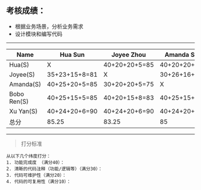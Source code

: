 ## 考核成绩：
* 根据业务场景，分析业务需求
* 设计模块和编写代码
---------------------------------------------------------------------------------------------
|Name       |Hua Sun      |Joyee Zhou     |Amanda Shao     |Bobo Ren      |Xu Yan           |
|-----------|-------------|---------------|----------------|--------------|-----------------|
|Hua(S)     |X            |40+20+20+5=85  |40+20+20+5=85   |40+25+20+5=90 |40+25+20+10=100  |
|Joyee(S)   |35+23+15+8=81|X              |30+26+16+8=80   |35+28+18+9=90 |40+30+18+9=97    |  
|Amanda(S)  |40+25+20+5=85|30+20+20+5=75  |X               |30+25+15+5=75 |40+30+20+10=100  |
|Bobo Ren(S)|40+25+15+5=85|40+20+15+8=83  |40+25+15+5=85   |X             |40+25+20+10=95   |
|Xu Yan(S)  |40+24+20+6=90|40+24+20+6=90  |40+24+20+6=90   |40+25+20+8=93 |X                |
|总分        |85.25        |83.25          |85              |87            |98               |
----------------------------------------------------------------------------------------------

> 打分标准

    从以下几个纬度打分：
    1. 功能完成度 （满分40）：
    2. 清晰的代码注释（功能/逻辑等）（满分30）：
    3. 代码可维护性（满分20）：
    4. 代码的可复用性（满分10）：
